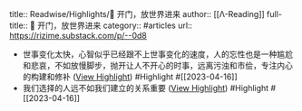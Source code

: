 title:: Readwise/Highlights/🏦 开门，放世界进来
author:: [[Λ-Reading]]
full-title:: 🏦 开门，放世界进来
category:: #articles
url:: https://rizime.substack.com/p/--0d8

- 世事变化太快，心智似乎已经跟不上世事变化的速度，人的忘性也是一种尴尬和悲哀，不如放慢脚步，抛开让人不开心的时事，远离污浊和市侩，专注内心的构建和修补 ([View Highlight](https://read.readwise.io/read/01gy2z414h80tmy7qbeb78w5tj)) #Highlight #[[2023-04-16]]
- 我们选择的人远不如我们建立的关系重要 ([View Highlight](https://read.readwise.io/read/01gy2z4sgxx6vtm2t2y9f2skkr)) #Highlight #[[2023-04-16]]